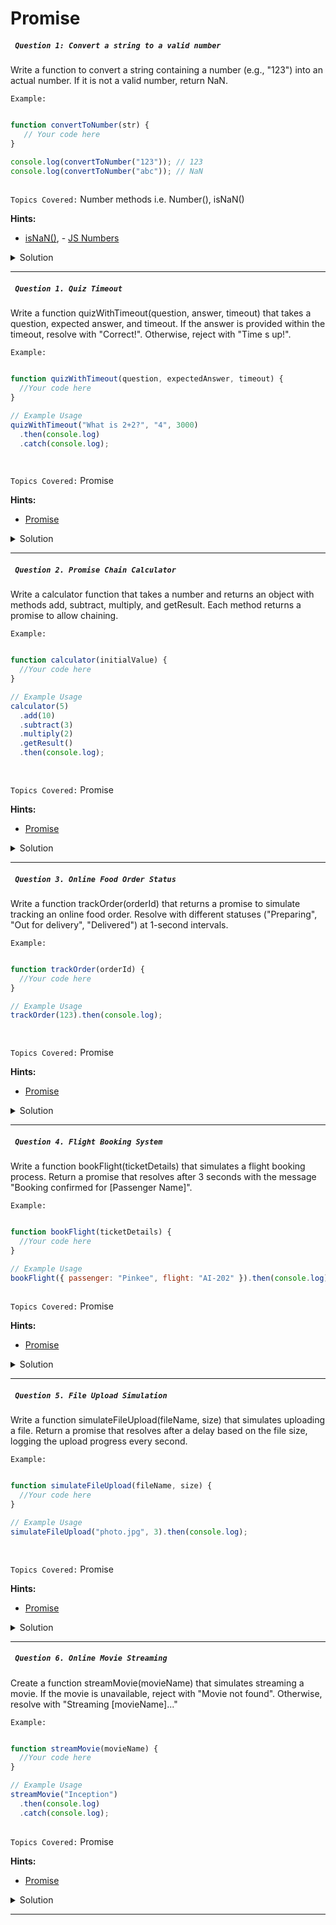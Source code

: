 # Promise

##### ` Question 1: Convert a string to a valid number`

 Write a function to convert a string containing a number (e.g., "123") into an actual number. If it is not a valid number, return NaN.

`Example:`

```javascript

function convertToNumber(str) {
   // Your code here
}

console.log(convertToNumber("123")); // 123
console.log(convertToNumber("abc")); // NaN
  
```

`Topics Covered:`
Number methods i.e. Number(), isNaN()
 
**Hints:**
- [isNaN()](https://www.w3schools.com/jsref/jsref_isnan.asp), - [JS Numbers](https://www.w3schools.com/jsref/jsref_number.asp)

<details>
  <summary>Solution</summary>

### Let's look at the solution:

```javascript

function convertToNumber(str) {
    const number = Number(str); // Try to convert the string to a number
    return isNaN(number) ? NaN : number; // If conversion fails, return NaN
}

console.log(convertToNumber("123"));  // 123
console.log(convertToNumber("abc"));  // NaN
console.log(convertToNumber("12.34")); // 12.34
  
```

**Explanation:**


- Number(str): tries to convert the string to a number.
- isNaN(number): checks if the result is not a valid number and returns NaN if it's invalid.
  
</details>
 
---- 
##### ` Question 1. Quiz Timeout`

 Write a function quizWithTimeout(question, answer, timeout) that takes a question, expected answer, and timeout. If the answer is provided within the timeout, resolve with "Correct!". Otherwise, reject with "Time s up!".

`Example:`

```javascript

function quizWithTimeout(question, expectedAnswer, timeout) {
  //Your code here
}

// Example Usage
quizWithTimeout("What is 2+2?", "4", 3000)
  .then(console.log)
  .catch(console.log);

  
```

`Topics Covered:`
Promise
 
**Hints:**
- [Promise](https://www.w3schools.com/js/js_promise.asp)

<details>
  <summary>Solution</summary>

### Let's look at the solution:

```javascript

function quizWithTimeout(question, expectedAnswer, timeout) {
  console.log(question); // Show the question to the user
  return new Promise((resolve, reject) => {
    const timer = setTimeout(() => {
      reject("Time's up!"); // If time runs out, reject the promise
    }, timeout);

    setTimeout(() => {
      const userAnswer = expectedAnswer; // Simulate user answering correctly
      if (userAnswer === expectedAnswer) {
        clearTimeout(timer); // Stop the timeout
        resolve("Correct!"); // Resolve the promise with "Correct!"
      }
    }, 1000); // Assume user answers within 1 second
  });
}

// Example Usage
quizWithTimeout("What is 2+2?", "4", 3000)
  .then(console.log)
  .catch(console.log);

  
```

**Explanation:**


This function handles user responses with a timeout mechanism. Depending on the user's timing, the function resolves or rejects based on the outcome:

1. If the user answers correctly before the timeout, the promise resolves with the message:
   **"Correct!"**
2. If the timeout expires before the user responds, the promise rejects with the message:
   **"Time's up!"**
  
</details>
 
---- 
##### ` Question 2. Promise Chain Calculator`

 Write a calculator function that takes a number and returns an object with methods add, subtract, multiply, and getResult. Each method returns a promise to allow chaining.

`Example:`

```javascript

function calculator(initialValue) {
  //Your code here
}

// Example Usage
calculator(5)
  .add(10)
  .subtract(3)
  .multiply(2)
  .getResult()
  .then(console.log);

  
```

`Topics Covered:`
Promise
 
**Hints:**
- [Promise](https://www.w3schools.com/js/js_promise.asp)

<details>
  <summary>Solution</summary>

### Let's look at the solution:

```javascript

function calculator(initialValue) {
  let value = initialValue;

  return {
    add(num) {
      return new Promise((resolve) => {
        value += num;
        resolve(this);
      });
    },
    subtract(num) {
      return new Promise((resolve) => {
        value -= num;
        resolve(this);
      });
    },
    multiply(num) {
      return new Promise((resolve) => {
        value *= num;
        resolve(this);
      });
    },
    getResult() {
      return new Promise((resolve) => {
        resolve(value);
      });
    },
  };
}

// Example Usage
calculator(5)
  .add(10)
  .subtract(3)
  .multiply(2)
  .getResult()
  .then(console.log);

  
```

**Explanation:**


Each method, such as add, subtract, etc., modifies the current value and returns a promise. This approach allows for chaining operations. The getResult method resolves the final value.
  
</details>
 
---- 
##### ` Question 3. Online Food Order Status`

 Write a function trackOrder(orderId) that returns a promise to simulate tracking an online food order. Resolve with different statuses ("Preparing", "Out for delivery", "Delivered") at 1-second intervals.

`Example:`

```javascript

function trackOrder(orderId) {
  //Your code here
}

// Example Usage
trackOrder(123).then(console.log);

  
```

`Topics Covered:`
Promise
 
**Hints:**
- [Promise](https://www.w3schools.com/js/js_promise.asp)

<details>
  <summary>Solution</summary>

### Let's look at the solution:

```javascript

function trackOrder(orderId) {
  const statuses = ["Preparing", "Out for delivery", "Delivered"];
  return new Promise((resolve) => {
    let i = 0;

    const interval = setInterval(() => {
      console.log(statuses[i]);
      i++;

      if (i === statuses.length) {
        clearInterval(interval);
        resolve("Order Complete");
      }
    }, 1000);
  });
}

// Example Usage
trackOrder(123).then(console.log);

  
```

**Explanation:**


## Purpose
The trackOrder function simulates tracking the status of an order (Preparing, Out for delivery, Delivered) over time.

## How it works
1. It creates a Promise that resolves when the order is complete.
2. An interval logs the order statuses one by one every second.
3. When all statuses are logged, the interval stops, and the Promise resolves with "Order Complete."
  
</details>
 
---- 
##### ` Question 4. Flight Booking System`

 Write a function bookFlight(ticketDetails) that simulates a flight booking process. Return a promise that resolves after 3 seconds with the message "Booking confirmed for [Passenger Name]".

`Example:`

```javascript

function bookFlight(ticketDetails) {
  //Your code here
}

// Example Usage
bookFlight({ passenger: "Pinkee", flight: "AI-202" }).then(console.log);
  
```

`Topics Covered:`
Promise
 
**Hints:**
- [Promise](https://www.w3schools.com/js/js_promise.asp)

<details>
  <summary>Solution</summary>

### Let's look at the solution:

```javascript

function bookFlight(ticketDetails) {
  return new Promise((resolve) => {
    setTimeout(() => {
     resolve(`Booking confirmed for ${ticketDetails.passenger}`);
    }, 3000);
  });
}

// Example Usage
bookFlight({ passenger: "Pinkee", flight: "AI-202" }).then(console.log);
  
```

**Explanation:**


## Purpose
The bookFlight function simulates booking a flight for a passenger and confirms the booking after a delay.

## How it works
1. It takes ticketDetails as input.
2. It returns a Promise that resolves after 3 seconds (3000ms) with a confirmation message.

## Example Usage
When you call bookFlight, it resolves with a message like:  
"Booking confirmed for Pinkee" after 3 seconds.
  
</details>
 
---- 
##### ` Question 5. File Upload Simulation`

 Write a function simulateFileUpload(fileName, size) that simulates uploading a file. Return a promise that resolves after a delay based on the file size, logging the upload progress every second.

`Example:`

```javascript

function simulateFileUpload(fileName, size) {
  //Your code here
}

// Example Usage
simulateFileUpload("photo.jpg", 3).then(console.log);

  
```

`Topics Covered:`
Promise
 
**Hints:**
- [Promise](https://www.w3schools.com/js/js_promise.asp)

<details>
  <summary>Solution</summary>

### Let's look at the solution:

```javascript

function simulateFileUpload(fileName, size) {
  return new Promise((resolve) => {
    let progress = 0;
    const interval = setInterval(() => {
      progress += Math.ceil(100 / size);
      console.log(`Uploading ${fileName}: ${progress}%`);

      if (progress >= 100) {
        clearInterval(interval);
        resolve("File uploaded successfully!");
      }
    }, 1000);
  });
}

// Example Usage
simulateFileUpload("photo.jpg", 3).then(console.log);

  
```

**Explanation:**


## Purpose
The simulateFileUpload function mimics the process of uploading a file by showing progress updates and completing after a simulated delay.

## How It Works

1. **Input Parameters**:
   - fileName: The name of the file being uploaded.
   - size: The size of the file (in arbitrary units).

2. **Process**:
   - A Promise is returned to simulate an asynchronous upload process.
   - Every second, the progress of the upload increases.
   - The progress percentage is calculated based on the file size: (100 / size).
   - When the progress reaches or exceeds 100%, the interval stops and the Promise resolves with a success message.
  
</details>
 
---- 
##### ` Question 6. Online Movie Streaming`

 Create a function streamMovie(movieName) that simulates streaming a movie. If the movie is unavailable, reject with "Movie not found". Otherwise, resolve with "Streaming [movieName]..."

`Example:`

```javascript

function streamMovie(movieName) {
  //Your code here
}

// Example Usage
streamMovie("Inception")
  .then(console.log)
  .catch(console.log);
  
```

`Topics Covered:`
Promise
 
**Hints:**
- [Promise](https://www.w3schools.com/js/js_promise.asp)

<details>
  <summary>Solution</summary>

### Let's look at the solution:

```javascript

function streamMovie(movieName) {
  const availableMovies = ["Inception", "Interstellar", "The Matrix"];

  return new Promise((resolve, reject) => {
    setTimeout(() => {
      if (availableMovies.includes(movieName)) {
        resolve(`Streaming ${movieName}...`);
      } else {
        reject("Movie not found");
      }
    }, 2000);
  });
}

// Example Usage
streamMovie("Inception")
  .then(console.log)
  .catch(console.log);
  
```

**Explanation:**


## Purpose
The streamMovie function simulates streaming a movie by checking if it exists in a predefined list of available movies.

## How It Works
1. **Input Parameter**:
   - movieName: The name of the movie you want to stream.

2. **Process**:
  - The function checks if the movieName exists in the list ["Inception", "Interstellar", "The Matrix"].
  - If the movie is found, the function resolves with a message stating that it is streaming the movie.
  - If the movie is not found, the function rejects with a message saying "Movie not found".
  - A 2-second delay is simulated using setTimeout.
  
</details>
 
---- 
